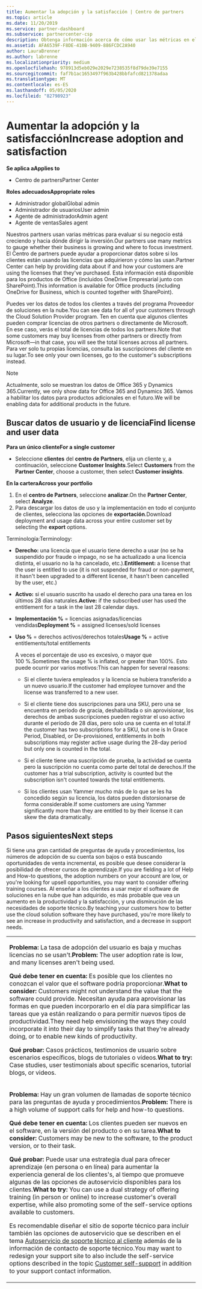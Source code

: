 ```yaml
---
title: Aumentar la adopción y la satisfacción | Centro de partners
ms.topic: article
ms.date: 11/20/2019
ms.service: partner-dashboard
ms.subservice: partnercenter-csp
description: Obtenga información acerca de cómo usar las métricas en el centro de partners para ver si su negocio está creciendo, cómo los clientes usan sus licencias y dónde centrarse en la inversión.
ms.assetid: AFA6539F-F8DE-410B-9409-886FCDC2A940
author: LauraBrenner
ms.author: labrenne
ms.localizationpriority: medium
ms.openlocfilehash: 978913d5eb029e2029e7238535f8d79de39e7155
ms.sourcegitcommit: faf7b1ac1653497f963b428bbfafcd821378adaa
ms.translationtype: MT
ms.contentlocale: es-ES
ms.lasthandoff: 05/05/2020
ms.locfileid: "82798923"
---
```

# <a name="increase-adoption-and-satisfaction"></a><span data-ttu-id="40908-103">Aumentar la adopción y la satisfacción</span><span class="sxs-lookup"><span data-stu-id="40908-103">Increase adoption and satisfaction</span></span>

<span data-ttu-id="40908-104">**Se aplica a**</span><span class="sxs-lookup"><span data-stu-id="40908-104">**Applies to**</span></span>

-  <span data-ttu-id="40908-105">Centro de partners</span><span class="sxs-lookup"><span data-stu-id="40908-105">Partner Center</span></span>

<span data-ttu-id="40908-106">**Roles adecuados**</span><span class="sxs-lookup"><span data-stu-id="40908-106">**Appropriate roles**</span></span>
-   <span data-ttu-id="40908-107">Administrador global</span><span class="sxs-lookup"><span data-stu-id="40908-107">Global admin</span></span>
-   <span data-ttu-id="40908-108">Administrador de usuarios</span><span class="sxs-lookup"><span data-stu-id="40908-108">User admin</span></span>
-   <span data-ttu-id="40908-109">Agente de administrador</span><span class="sxs-lookup"><span data-stu-id="40908-109">Admin agent</span></span>
-   <span data-ttu-id="40908-110">Agente de ventas</span><span class="sxs-lookup"><span data-stu-id="40908-110">Sales agent</span></span>

<span data-ttu-id="40908-111">Nuestros partners usan varias métricas para evaluar si su negocio está creciendo y hacia dónde dirigir la inversión.</span><span class="sxs-lookup"><span data-stu-id="40908-111">Our partners use many metrics to gauge whether their business is growing and where to focus investment.</span></span> <span data-ttu-id="40908-112">El Centro de partners puede ayudar a proporcionar datos sobre si los clientes están usando las licencias que adquirieron y cómo las usan.</span><span class="sxs-lookup"><span data-stu-id="40908-112">Partner Center can help by providing data about if and how your customers are using the licenses that they've purchased.</span></span> <span data-ttu-id="40908-113">Esta información está disponible para los productos de Office (incluidos OneDrive Empresarial junto con SharePoint).</span><span class="sxs-lookup"><span data-stu-id="40908-113">This information is available for Office products (including OneDrive for Business, which is counted together with SharePoint).</span></span>

<span data-ttu-id="40908-114">Puedes ver los datos de todos los clientes a través del programa Proveedor de soluciones en la nube.</span><span class="sxs-lookup"><span data-stu-id="40908-114">You can see data for all of your customers through the Cloud Solution Provider program.</span></span> <span data-ttu-id="40908-115">Ten en cuenta que algunos clientes pueden comprar licencias de otros partners o directamente de Microsoft. En ese caso, verás el total de licencias de todos los partners.</span><span class="sxs-lookup"><span data-stu-id="40908-115">Note that some customers may buy licenses from other partners or directly from Microsoft—in that case, you will see the total licenses across all partners.</span></span> <span data-ttu-id="40908-116">Para ver solo tu propias licencias, consulta las suscripciones del cliente en su lugar.</span><span class="sxs-lookup"><span data-stu-id="40908-116">To see only your own licenses, go to the customer's subscriptions instead.</span></span>

> [!NOTE]  
>  <span data-ttu-id="40908-117">Actualmente, solo se muestran los datos de Office 365 y Dynamics 365.</span><span class="sxs-lookup"><span data-stu-id="40908-117">Currently, we only show data for Office 365 and Dynamics 365.</span></span> <span data-ttu-id="40908-118">Vamos a habilitar los datos para productos adicionales en el futuro.</span><span class="sxs-lookup"><span data-stu-id="40908-118">We will be enabling data for additional products in the future.</span></span>

## <a name="find-license-and-user-data"></a><span data-ttu-id="40908-119">Buscar datos de usuario y de licencia</span><span class="sxs-lookup"><span data-stu-id="40908-119">Find license and user data</span></span>


<span data-ttu-id="40908-120">**Para un único cliente**</span><span class="sxs-lookup"><span data-stu-id="40908-120">**For a single customer**</span></span>

-   <span data-ttu-id="40908-121">Seleccione **clientes** del **centro de Partners**, elija un cliente y, a continuación, seleccione **Customer Insights**.</span><span class="sxs-lookup"><span data-stu-id="40908-121">Select **Customers** from the **Partner Center**, choose a customer, then select **Customer insights**.</span></span>

<span data-ttu-id="40908-122">**En la cartera**</span><span class="sxs-lookup"><span data-stu-id="40908-122">**Across your portfolio**</span></span>

1.  <span data-ttu-id="40908-123">En el **centro de Partners**, seleccione **analizar**.</span><span class="sxs-lookup"><span data-stu-id="40908-123">On the **Partner Center**, select **Analyze**.</span></span>
2.  <span data-ttu-id="40908-124">Para descargar los datos de uso y la implementación en todo el conjunto de clientes, selecciona las opciones de **exportación**.</span><span class="sxs-lookup"><span data-stu-id="40908-124">Download deployment and usage data across your entire customer set by selecting the **export** options.</span></span>

<span data-ttu-id="40908-125">Terminología:</span><span class="sxs-lookup"><span data-stu-id="40908-125">Terminology:</span></span>

-   <span data-ttu-id="40908-126">**Derecho:** una licencia que el usuario tiene derecho a usar (no se ha suspendido por fraude o impago, no se ha actualizado a una licencia distinta, el usuario no la ha cancelado, etc.).</span><span class="sxs-lookup"><span data-stu-id="40908-126">**Entitlement:** a license that the user is entitled to use (it is not suspended for fraud or non-payment, it hasn't been upgraded to a different license, it hasn't been cancelled by the user, etc.)</span></span>

-   <span data-ttu-id="40908-127">**Activo:** si el usuario suscrito ha usado el derecho para una tarea en los últimos 28 días naturales.</span><span class="sxs-lookup"><span data-stu-id="40908-127">**Active:** if the subscribed user has used the entitlement for a task in the last 28 calendar days.</span></span>

-   <span data-ttu-id="40908-128">**Implementación %** = licencias asignadas/licencias vendidas</span><span class="sxs-lookup"><span data-stu-id="40908-128">**Deployment %** = assigned licenses/sold licenses</span></span>

-   <span data-ttu-id="40908-129">**Uso %** = derechos activos/derechos totales</span><span class="sxs-lookup"><span data-stu-id="40908-129">**Usage %** = active entitlements/total entitlements</span></span>

    <span data-ttu-id="40908-130">A veces el porcentaje de uso es excesivo, o mayor que 100 %.</span><span class="sxs-lookup"><span data-stu-id="40908-130">Sometimes the usage % is inflated, or greater than 100%.</span></span> <span data-ttu-id="40908-131">Esto puede ocurrir por varios motivos:</span><span class="sxs-lookup"><span data-stu-id="40908-131">This can happen for several reasons:</span></span>

    -   <span data-ttu-id="40908-132">Si el cliente tuviera empleados y la licencia se hubiera transferido a un nuevo usuario.</span><span class="sxs-lookup"><span data-stu-id="40908-132">If the customer had employee turnover and the license was transferred to a new user.</span></span>

    -   <span data-ttu-id="40908-133">Si el cliente tiene dos suscripciones para una SKU, pero una se encuentra en período de gracia, deshabilitada o sin aprovisionar, los derechos de ambas suscripciones pueden registrar el uso activo durante el período de 28 días, pero solo una se cuenta en el total.</span><span class="sxs-lookup"><span data-stu-id="40908-133">If the customer has two subscriptions for a SKU, but one is In Grace Period, Disabled, or De-provisioned, entitlements in both subscriptions may register active usage during the 28-day period but only one is counted in the total.</span></span>

    -   <span data-ttu-id="40908-134">Si el cliente tiene una suscripción de prueba, la actividad se cuenta pero la suscripción no cuenta como parte del total de derechos.</span><span class="sxs-lookup"><span data-stu-id="40908-134">If the customer has a trial subscription, activity is counted but the subscription isn't counted towards the total entitlements.</span></span>

    -   <span data-ttu-id="40908-135">Si los clientes usan Yammer mucho más de lo que se les ha concedido según su licencia, los datos pueden distorsionarse de forma considerable.</span><span class="sxs-lookup"><span data-stu-id="40908-135">If some customers are using Yammer significantly more than they are entitled to by their license it can skew the data dramatically.</span></span>

## <a name="next-steps"></a><span data-ttu-id="40908-136">Pasos siguientes</span><span class="sxs-lookup"><span data-stu-id="40908-136">Next steps</span></span>


<span data-ttu-id="40908-137">Si tiene una gran cantidad de preguntas de ayuda y procedimientos, los números de adopción de su cuenta son bajos o está buscando oportunidades de venta incremental, es posible que desee considerar la posibilidad de ofrecer cursos de aprendizaje.</span><span class="sxs-lookup"><span data-stu-id="40908-137">If you are fielding a lot of Help and How-to questions, the adoption numbers on your account are low, or you're looking for upsell opportunities, you may want to consider offering training courses.</span></span> <span data-ttu-id="40908-138">Al enseñar a los clientes a usar mejor el software de soluciones en la nube que han adquirido, es más probable que vea un aumento en la productividad y la satisfacción, y una disminución de las necesidades de soporte técnico.</span><span class="sxs-lookup"><span data-stu-id="40908-138">By teaching your customers how to better use the cloud solution software they have purchased, you're more likely to see an increase in productivity and satisfaction, and a decrease in support needs.</span></span>

<table>
<colgroup>
<col width="100%" />
</colgroup>
<tbody>
<tr class="odd">
<td><p><span data-ttu-id="40908-139"><strong>Problema:</strong> La tasa de adopción del usuario es baja y muchas licencias no se usan&#39;t.</span><span class="sxs-lookup"><span data-stu-id="40908-139"><strong>Problem:</strong> The user adoption rate is low, and many licenses aren&#39;t being used.</span></span></p>
<p><span data-ttu-id="40908-140"><strong>Qué debe tener en cuenta:</strong> Es posible que los clientes no conozcan el valor que el software podría proporcionar.</span><span class="sxs-lookup"><span data-stu-id="40908-140"><strong>What to consider:</strong> Customers might not understand the value that the software could provide.</span></span> <span data-ttu-id="40908-141">Necesitan ayuda para aprovisionar las formas en que pueden incorporarlo en el día para simplificar las tareas que ya están realizando o para permitir nuevos tipos de productividad.</span><span class="sxs-lookup"><span data-stu-id="40908-141">They need help envisioning the ways they could incorporate it into their day to simplify tasks that they're already doing, or to enable new kinds of productivity.</span></span></p>
<p><span data-ttu-id="40908-142"><strong>Qué probar:</strong> Casos prácticos, testimonios de usuario sobre escenarios específicos, blogs de tutoriales o vídeos.</span><span class="sxs-lookup"><span data-stu-id="40908-142"><strong>What to try:</strong> Case studies, user testimonials about specific scenarios, tutorial blogs, or videos.</span></span></p></td>
</tr>
<tr class="even">
<td><p><span data-ttu-id="40908-143"><strong>Problema:</strong> Hay un gran volumen de llamadas de soporte técnico para las preguntas de ayuda y procedimientos.</span><span class="sxs-lookup"><span data-stu-id="40908-143"><strong>Problem:</strong> There is a high volume of support calls for help and how-to questions.</span></span></p>
<p><span data-ttu-id="40908-144"><strong>Qué debe tener en cuenta:</strong> Los clientes pueden ser nuevos en el software, en la versión del producto o en su tarea.</span><span class="sxs-lookup"><span data-stu-id="40908-144"><strong>What to consider:</strong> Customers may be new to the software, to the product version, or to their task.</span></span></p>
<p><span data-ttu-id="40908-145"><strong>Qué probar:</strong> Puede usar una estrategia dual para ofrecer aprendizaje (en persona o en línea) para aumentar la experiencia general de los clientes&#39;s, al tiempo que promueve algunas de las opciones de autoservicio disponibles para los clientes.</span><span class="sxs-lookup"><span data-stu-id="40908-145"><strong>What to try:</strong> You can use a dual strategy of offering training (in person or online) to increase customer&#39;s overall expertise, while also promoting some of the self-service options available to customers.</span></span></p>
<p><span data-ttu-id="40908-146">Es recomendable diseñar el sitio de soporte técnico para incluir también las opciones de autoservicio que se describen en el tema <a href="customer-self-support.md" data-raw-source="[Customer self-support](customer-self-support.md)">Autoservicio de soporte técnico al cliente</a> además de la información de contacto de soporte técnico.</span><span class="sxs-lookup"><span data-stu-id="40908-146">You may want to redesign your support site to also include the self-service options described in the topic <a href="customer-self-support.md" data-raw-source="[Customer self-support](customer-self-support.md)">Customer self-support</a> in addition to your support contact information.</span></span></p></td>
</tr>
</tbody>
</table>

 

 

 



